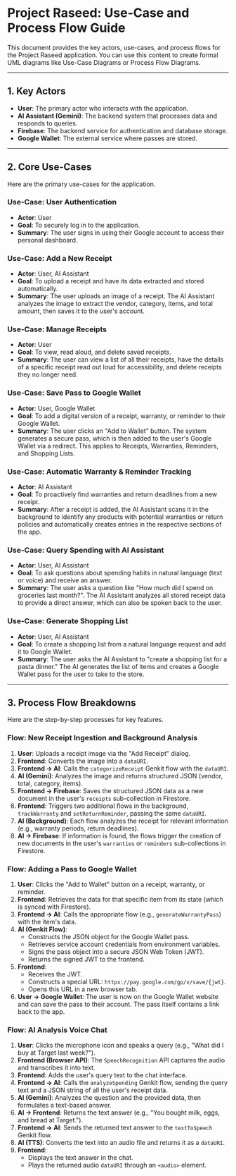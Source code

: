 # Project Raseed: Use-Case and Process Flow Guide

This document provides the key actors, use-cases, and process flows for the Project Raseed application. You can use this content to create formal UML diagrams like Use-Case Diagrams or Process Flow Diagrams.

---

## 1. Key Actors

*   **User**: The primary actor who interacts with the application.
*   **AI Assistant (Gemini)**: The backend system that processes data and responds to queries.
*   **Firebase**: The backend service for authentication and database storage.
*   **Google Wallet**: The external service where passes are stored.

---

## 2. Core Use-Cases

Here are the primary use-cases for the application.

### Use-Case: User Authentication
*   **Actor**: User
*   **Goal**: To securely log in to the application.
*   **Summary**: The user signs in using their Google account to access their personal dashboard.

### Use-Case: Add a New Receipt
*   **Actor**: User, AI Assistant
*   **Goal**: To upload a receipt and have its data extracted and stored automatically.
*   **Summary**: The user uploads an image of a receipt. The AI Assistant analyzes the image to extract the vendor, category, items, and total amount, then saves it to the user's account.

### Use-Case: Manage Receipts
*   **Actor**: User
*   **Goal**: To view, read aloud, and delete saved receipts.
*   **Summary**: The user can view a list of all their receipts, have the details of a specific receipt read out loud for accessibility, and delete receipts they no longer need.

### Use-Case: Save Pass to Google Wallet
*   **Actor**: User, Google Wallet
*   **Goal**: To add a digital version of a receipt, warranty, or reminder to their Google Wallet.
*   **Summary**: The user clicks an "Add to Wallet" button. The system generates a secure pass, which is then added to the user's Google Wallet via a redirect. This applies to Receipts, Warranties, Reminders, and Shopping Lists.

### Use-Case: Automatic Warranty & Reminder Tracking
*   **Actor**: AI Assistant
*   **Goal**: To proactively find warranties and return deadlines from a new receipt.
*   **Summary**: After a receipt is added, the AI Assistant scans it in the background to identify any products with potential warranties or return policies and automatically creates entries in the respective sections of the app.

### Use-Case: Query Spending with AI Assistant
*   **Actor**: User, AI Assistant
*   **Goal**: To ask questions about spending habits in natural language (text or voice) and receive an answer.
*   **Summary**: The user asks a question like "How much did I spend on groceries last month?". The AI Assistant analyzes all stored receipt data to provide a direct answer, which can also be spoken back to the user.

### Use-Case: Generate Shopping List
*   **Actor**: User, AI Assistant
*   **Goal**: To create a shopping list from a natural language request and add it to Google Wallet.
*   **Summary**: The user asks the AI Assistant to "create a shopping list for a pasta dinner." The AI generates the list of items and creates a Google Wallet pass for the user to take to the store.

---

## 3. Process Flow Breakdowns

Here are the step-by-step processes for key features.

### Flow: New Receipt Ingestion and Background Analysis
1.  **User**: Uploads a receipt image via the "Add Receipt" dialog.
2.  **Frontend**: Converts the image into a `dataURI`.
3.  **Frontend -> AI**: Calls the `categorizeReceipt` Genkit flow with the `dataURI`.
4.  **AI (Gemini)**: Analyzes the image and returns structured JSON (vendor, total, category, items).
5.  **Frontend -> Firebase**: Saves the structured JSON data as a new document in the user's `receipts` sub-collection in Firestore.
6.  **Frontend**: Triggers two additional flows in the background, `trackWarranty` and `setReturnReminder`, passing the same `dataURI`.
7.  **AI (Background)**: Each flow analyzes the receipt for relevant information (e.g., warranty periods, return deadlines).
8.  **AI -> Firebase**: If information is found, the flows trigger the creation of new documents in the user's `warranties` or `reminders` sub-collections in Firestore.

### Flow: Adding a Pass to Google Wallet
1.  **User**: Clicks the "Add to Wallet" button on a receipt, warranty, or reminder.
2.  **Frontend**: Retrieves the data for that specific item from its state (which is synced with Firestore).
3.  **Frontend -> AI**: Calls the appropriate flow (e.g., `generateWarrantyPass`) with the item's data.
4.  **AI (Genkit Flow)**:
    *   Constructs the JSON object for the Google Wallet pass.
    *   Retrieves service account credentials from environment variables.
    *   Signs the pass object into a secure JSON Web Token (JWT).
    *   Returns the signed JWT to the frontend.
5.  **Frontend**:
    *   Receives the JWT.
    *   Constructs a special URL: `https://pay.google.com/gp/v/save/{jwt}`.
    *   Opens this URL in a new browser tab.
6.  **User -> Google Wallet**: The user is now on the Google Wallet website and can save the pass to their account. The pass itself contains a link back to the app.

### Flow: AI Analysis Voice Chat
1.  **User**: Clicks the microphone icon and speaks a query (e.g., "What did I buy at Target last week?").
2.  **Frontend (Browser API)**: The `SpeechRecognition` API captures the audio and transcribes it into text.
3.  **Frontend**: Adds the user's query text to the chat interface.
4.  **Frontend -> AI**: Calls the `analyzeSpending` Genkit flow, sending the query text and a JSON string of all the user's receipt data.
5.  **AI (Gemini)**: Analyzes the question and the provided data, then formulates a text-based answer.
6.  **AI -> Frontend**: Returns the text answer (e.g., "You bought milk, eggs, and bread at Target.").
7.  **Frontend -> AI**: Sends the returned text answer to the `textToSpeech` Genkit flow.
8.  **AI (TTS)**: Converts the text into an audio file and returns it as a `dataURI`.
9.  **Frontend**:
    *   Displays the text answer in the chat.
    *   Plays the returned audio `dataURI` through an `<audio>` element.
